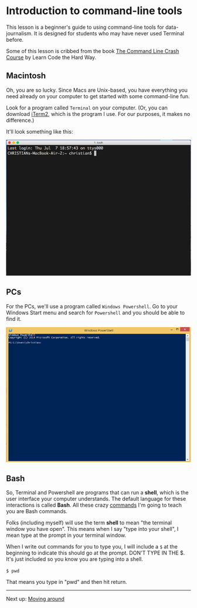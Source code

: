 Introduction to command-line tools
==================================

This lesson is a beginner's guide to using command-line tools for data-journalism. It is designed for students who may have never used Terminal before.

Some of this lesson is cribbed from the book [The Command Line Crash Course](http://cli.learncodethehardway.org/book/) by Learn Code the Hard Way.

## Macintosh

Oh, you are so lucky. Since Macs are Unix-based, you have everything you need already on your computer to get started with some command-line fun.

Look for a program called `Terminal` on your computer. (Or, you can download [iTerm2](https://www.iterm2.com/), which is the program I use. For our purposes, it makes no difference.)

It'll look something like this:

![iTerm2](images/iterm2-start.png)

## PCs

For the PCs, we'll use a program called `Windows Powershell`. Go to your Windows Start menu and search for `Powershell` and you should be able to find it.

![Powershell](images/powershell-start.png)

## Bash

So, Terminal and Powershell are programs that can run a **shell**, which is the user interface your computer understands. The default language for these interactions is called **Bash**. All these crazy [commands](Commands.md) I'm going to teach you are Bash commands.

Folks (including myself) will use the term **shell** to mean "the terminal window you have open". This means when I say "type into your shell", I mean type at the prompt in your terminal window.

When I write out commands for you to type you, I will include a `$` at the beginning to indicate this should go at the prompt. DON'T TYPE IN THE $. It's just included so you know you are typing into a shell.

`$ pwd`

That means you type in "pwd" and then hit return.

---

Next up: [Moving around](MovingAround.md)
